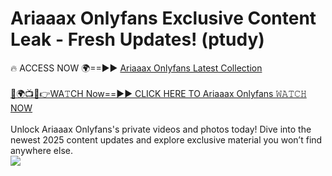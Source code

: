 # Ariaaax Onlyfans Exclusive Content Leak - Fresh Updates! (ptudy)

🔥 ACCESS NOW 🌍==►► <a href="https://tinyurl.com/kvy9nzfs" rel="nofollow">Ariaaax Onlyfans Latest Collection</a>
<br><br>
[🔴🌍📺📱👉WA𝚃CH Now==►► CLICK HERE TO Ariaaax Onlyfans 𝚆𝙰𝚃𝙲𝙷 NOW](https://tinyurl.com/kvy9nzfs)
<br><br>
Unlock Ariaaax Onlyfans's private videos and photos today! Dive into the newest 2025 content updates and explore exclusive material you won’t find anywhere else.
<br>
<a href="https://tinyurl.com/kvy9nzfs" rel="nofollow" data-target="animated-image.originalLink"><img src="https://camo.githubusercontent.com/8a4f000d20f83aca3bf7ec5f350d767afa0574a8a352519fd8cfa583a6f93a33/68747470733a2f2f692e696d6775722e636f6d2f644a486b345a712e676966" data-canonical-src="https://i.imgur.com/dJHk4Zq.gif" style="max-width: 100%; display: inline-block;" data-target="animated-image.originalImage"></a>
<br>
